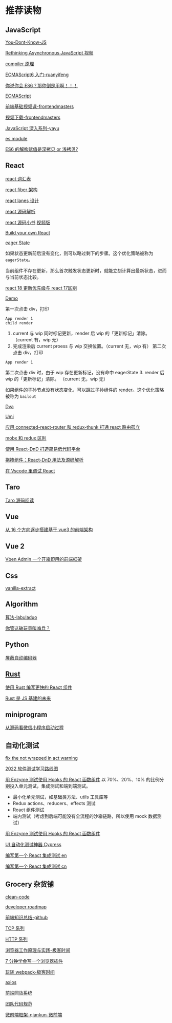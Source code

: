 # 推荐读物

## JavaScript

[You-Dont-Know-JS](https://github.com/JoeHetfield/You-Dont-Know-JS)

[Rethinking Asynchronous JavaScript 视频](https://frontendmasters.com/courses/rethinking-async-js/)

[compiler 原理](https://github.com/jamiebuilds/the-super-tiny-compiler)

[ECMAScript6 入门-ruanyifeng](https://es6.ruanyifeng.com/)

[你说你会 ES6？那你倒是用啊！！！](https://mp.weixin.qq.com/s/JTSYcs3GEHjeAodSnBXqCQ)

[ECMAScript](https://tc39.es/ecma262/)

[前端基础视频课-frontendmasters](https://frontendmasters.com/learn/)

[视频下载-frontendmasters](http://www.zwsub.com/course/Rethinking-Asynchronous-JavaScript.html)

[JavaScript 深入系列-yayu](https://github.com/mqyqingfeng/Blog)

[es module](https://hacks.mozilla.org/2018/03/es-modules-a-cartoon-deep-dive/)

[ES6 的解构赋值是深拷贝 or 浅拷贝?](https://mp.weixin.qq.com/s/qq90CbqQscltVwJXTY3qDw)

## React

[react 词汇表](https://reactjs.org/docs/glossary.html)

[react fiber 架构](https://github.com/acdlite/react-fiber-architecture)

[react lanes 设计](https://github.com/facebook/react/pull/18796)

[react 源码解析](https://react.jokcy.me/)

[react 源码小书](https://react.iamkasong.com/) [视频版](https://www.bilibili.com/video/BV1iV411b7L1)

[Build your own React](https://pomb.us/build-your-own-react/)

[eager State](https://mp.weixin.qq.com/s/zbDW3pBj-w9m59o_4SIfZA)

如果状态更新前后没有变化，则可以略过剩下的步骤。这个优化策略被称为 `eagerState`。

当前组件不存在更新，那么首次触发状态更新时，就能立刻计算出最新状态，进而与当前状态比较。

[react 18 更新优先级与 react 17区别](https://mp.weixin.qq.com/s/rb5qRsxmfG2bmYKRezX3OA)

[Demo](https://codesandbox.io/s/react-eager-state-4q8s1f)

第一次点击 div，打印

```javscript
App render 1
child render
```

1. current 与 wip 同时标记更新，render 后 wip 的「更新标记」清除。（current 有，wip 无）
2. 完成渲染后 current proess 与 wip 交换位置。（current 无，wip 有）
   第二次点击 div，打印

```javscript
App render 1
```

第二次点击 div 时，由于 wip 存在更新标记，没有命中 eagerState 3. render 后 wip 的「更新标记」清除。 （current 无，wip 无）

如果组件的子孙节点没有状态变化，可以跳过子孙组件的 render。这个优化策略被称为 `bailout`

[Dva](https://dvajs.com/)

[Umi](https://umijs.org/zh-CN)

[应用 connected-react-router 和 redux-thunk 打通 react 路由孤立](https://blog.csdn.net/qq_37648307/article/details/106456549)

[mobx 和 redux 区别](https://mp.weixin.qq.com/s/zWp-qSVeOjzHKiOYLi2s0g)

[使用 React-DnD 打造简易低代码平台](https://mp.weixin.qq.com/s/F-kUdzg7ZAKUqANd8wH6KA)

[拖拽组件：React-DnD 用法及源码解析](https://juejin.cn/post/6885511137236877325#heading-9)

[在 Vscode 里调试 React](https://mp.weixin.qq.com/s/4GZ6eB_h3ELp8qhLw8vowQ)

## Taro

[Taro 源码阅读](https://github.com/a1029563229/blogs/tree/master/Source-Code/taro)

## Vue

[从 16 个方向逐步搭建基于 vue3 的前端架构](https://zhuanlan.zhihu.com/p/428497238)

## Vue 2

[Vben Admin 一个开箱即用的前端框架](https://vvbin.cn/doc-next/)

## Css

[vanilla-extract](https://github.com/seek-oss/vanilla-extract)

## Algorithm

[算法-labuladuo](https://github.com/labuladong/fucking-algorithm)

[你管这破玩意叫哨兵？](https://mp.weixin.qq.com/s/5gj9iw3dgPlAOfrvbobzJQ)

## Python

[屏蔽自动编码器](https://github.com/facebookresearch/mae)

## [Rust](https://kaisery.github.io/trpl-zh-cn/ch01-01-installation.html)

[使用 Rust 编写更快的 React 组件](https://mp.weixin.qq.com/s/ATOySeIPWJCf9dmoxMQUIw)

[Rust 是 JS 基建的未来](https://mp.weixin.qq.com/s/hamfQVdish_0oCo6XkunhQ)

## miniprogram

[从源码看微信小程序启动过程](https://tech.youzan.com/weapp-booting/)

## 自动化测试

[fix the not wrapped in act warning](https://kentcdodds.com/blog/fix-the-not-wrapped-in-act-warning)

[2022 软件测试学习路线图](http://bbs.itheima.com/thread-405757-1-1.html)

[用 Enzyme 测试使用 Hooks 的 React 函数组件](https://zhuanlan.zhihu.com/p/148233487)
以 70%、20%、10% 的比例分别投入单元测试，集成测试和端到端测试。

- 最小化单元测试，如基础类方法、utils 工具库等
- Redux actions、reducers、effects 测试
- React 组件测试
- 端内测试（考虑到后端可能没有全流程的沙箱链路，所以使用 mock 数据测试）

[用 Enzyme 测试使用 Hooks 的 React 函数组件](https://juejin.cn/post/6844904122412433422)

[UI 自动化测试神器 Cypress](https://www.jianshu.com/p/55ed1d40f40f)

[编写第一个 React 集成测试 en](https://frontend-digest.com/write-your-first-react-integration-test-1721a8173ade)

[编写第一个 React 集成测试 cn](https://blog.csdn.net/weixin_26735933/article/details/109069784)

## Grocery 杂货铺

[clean-code](https://github.com/ryanmcdermott/clean-code-javascript)

[developer roadmap](https://roadmap.sh/roadmaps)

[前端知识总结-github](https://github.com/yujiaming890321/webKnowledge)

[TCP 系列](https://juejin.cn/post/6844904070889603085)

[HTTP 系列](https://juejin.cn/post/6844904100035821575)

[浏览器工作原理与实践-极客时间](https://time.geekbang.org/column/article/151370)

[7 分钟学会写一个浏览器插件](https://king-hcj.github.io/2021/10/17/browser-extension/)

[玩转 webpack-极客时间](https://time.geekbang.org/course/detail/100028901-109971)

[axios](https://mp.weixin.qq.com/s/Wbcjp3Lh44nrInFc3IX85w)

[前端回放系统](https://github.com/rrweb-io/rrweb/blob/master/guide.zh_CN.md)

[团队代码规范](https://juejin.cn/post/7033210664844066853)

[微前端框架-qiankun-微前端](https://mp.weixin.qq.com/s/sxmsWEq3xy8Hw-0w9cluug)
